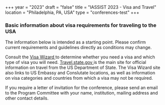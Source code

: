 +++
year = "2023"
draft = "false"
title = "IASSIST 2023 - Visa and Travel"
location = "Philadelphia, PA, USA"
type = "conferences-test"
+++

### Basic information about visa requirements for traveling to the USA

The information below is intended as a starting point.  Please confirm current requirements and guidelines directly as conditions may change.

Consult the [Visa Wizard <i class="fas fa-external-link-alt"></i>](https://travel.state.gov/content/travel/en/us-visas/visa-information-resources/wizard.html) to determine whether you need a visa and which type of visa you will need. [Travel.state.gov <i class="fas fa-external-link-alt"></i>](https://travel.state.gov) is the main site for official information on travel from the US Department of State. The Visa Wizard site also links to US Embassy and Conslutate locations, as well as information on visa categories and countries from which a visa may not be required.

If you require a letter of invitation for the conference, please send an email to the Program Committee with your name, institution, mailing address and other contact details.
